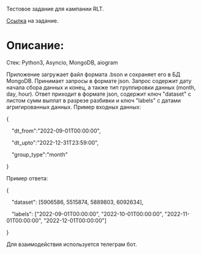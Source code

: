 Тестовое задание для кампании RLT.

[Ссылка](https://docs.google.com/document/d/14DcCb6Pj3PNsFqJzaS_hAhyePqRXF6uvmTzobp_G8PM/edit) на задание.

# Описание:

Стек: Python3, Asyncio, MongoDB, aiogram

Приложение загружает файл формата .bson и сохраняет его в БД MongoDB.
Принимает запросы в формате json. Запрос содержит дату начала сбора данных и конец, а также тип группировки данных (month, day, hour). 
Ответ приходит в формате json, содержит ключ "dataset" с листом сумм выплат в разрезе разбивки и ключ "labels" с датами агригированных данных.
Пример входных данных:

{

&emsp;"dt_from":"2022-09-01T00:00:00",
  
&emsp;"dt_upto":"2022-12-31T23:59:00",
  
&emsp;"group_type":"month"

}

Пример ответа:

{

&emsp;"dataset": [5906586, 5515874, 5889803, 6092634], 
  
&emsp;"labels": ["2022-09-01T00:00:00", "2022-10-01T00:00:00", "2022-11-01T00:00:00", "2022-12-01T00:00:00"]
  
}

Для взаимодействия используется телеграм бот. 


